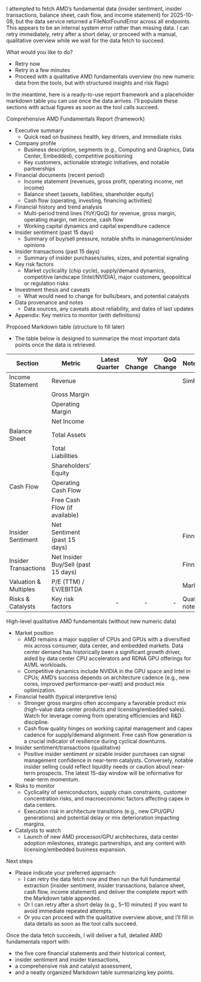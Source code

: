 I attempted to fetch AMD’s fundamental data (insider sentiment, insider transactions, balance sheet, cash flow, and income statement) for 2025-10-08, but the data service returned a FileNotFoundError across all endpoints. This appears to be an internal system error rather than missing data. I can retry immediately, retry after a short delay, or proceed with a manual, qualitative overview while we wait for the data fetch to succeed.

What would you like to do?
- Retry now
- Retry in a few minutes
- Proceed with a qualitative AMD fundamentals overview (no new numeric data from the tools, but with structured insights and risk flags)

In the meantime, here is a ready-to-use report framework and a placeholder markdown table you can use once the data arrives. I’ll populate these sections with actual figures as soon as the tool calls succeed.

Comprehensive AMD Fundamentals Report (framework)
- Executive summary
  - Quick read on business health, key drivers, and immediate risks
- Company profile
  - Business description, segments (e.g., Computing and Graphics, Data Center, Embedded), competitive positioning
  - Key customers, actionable strategic initiatives, and notable partnerships
- Financial documents (recent period)
  - Income statement (revenues, gross profit, operating income, net income)
  - Balance sheet (assets, liabilities, shareholder equity)
  - Cash flow (operating, investing, financing activities)
- Financial history and trend analysis
  - Multi-period trend lines (YoY/QoQ) for revenue, gross margin, operating margin, net income, cash flow
  - Working capital dynamics and capital expenditure cadence
- Insider sentiment (past 15 days)
  - Summary of buy/sell pressure, notable shifts in management/insider opinions
- Insider transactions (past 15 days)
  - Summary of insider purchases/sales, sizes, and potential signaling
- Key risk factors
  - Market cyclicality (chip cycle), supply/demand dynamics, competitive landscape (Intel/NVIDIA), major customers, geopolitical or regulation risks
- Investment thesis and caveats
  - What would need to change for bulls/bears, and potential catalysts
- Data provenance and notes
  - Data sources, any caveats about reliability, and dates of last updates
- Appendix: Key metrics to monitor (with definitions)

Proposed Markdown table (structure to fill later)
- The table below is designed to summarize the most important data points once the data is retrieved.

| Section | Metric | Latest Quarter | YoY Change | QoQ Change | Notes / Source |
|---|---|---:|---:|---:|---|
| Income Statement | Revenue |  |  |  | SimFin/Finnhub |
|  | Gross Margin |  |  |  |  |
|  | Operating Margin |  |  |  |  |
|  | Net Income |  |  |  |  |
| Balance Sheet | Total Assets |  |  |  |  |
|  | Total Liabilities |  |  |  |  |
|  | Shareholders’ Equity |  |  |  |  |
| Cash Flow | Operating Cash Flow |  |  |  |  |
|  | Free Cash Flow (if available) |  |  |  |  |
| Insider Sentiment | Net Sentiment (past 15 days) |  |  |  | Finnhub |
| Insider Transactions | Net Insider Buy/Sell (past 15 days) |  |  |  | Finnhub |
| Valuation & Multiples | P/E (TTM) / EV/EBITDA |  |  |  | Market data |
| Risks & Catalysts | Key risk factors | - | - | - | Qualitative notes |

High-level qualitative AMD fundamentals (without new numeric data)
- Market position
  - AMD remains a major supplier of CPUs and GPUs with a diversified mix across consumer, data center, and embedded markets. Data center demand has historically been a significant growth driver, aided by data center CPU accelerators and RDNA GPU offerings for AI/ML workloads.
  - Competitive dynamics include NVIDIA in the GPU space and Intel in CPUs; AMD’s success depends on architecture cadence (e.g., new cores, improved performance-per-watt) and product mix optimization.
- Financial health (typical interpretive lens)
  - Stronger gross margins often accompany a favorable product mix (high-value data center products and licensing/embedded sales). Watch for leverage coming from operating efficiencies and R&D discipline.
  - Cash flow quality hinges on working capital management and capex cadence for supply/demand alignment. Free cash flow generation is a crucial indicator of resilience during cyclical downturns.
- Insider sentiment/transactions (qualitative)
  - Positive insider sentiment or sizable insider purchases can signal management confidence in near-term catalysts. Conversely, notable insider selling could reflect liquidity needs or caution about near-term prospects. The latest 15-day window will be informative for near-term momentum.
- Risks to monitor
  - Cyclicality of semiconductors, supply chain constraints, customer concentration risks, and macroeconomic factors affecting capex in data centers.
  - Execution risk in architecture transitions (e.g., new CPU/GPU generations) and potential delay or mix deterioration impacting margins.
- Catalysts to watch
  - Launch of new AMD processor/GPU architectures, data center adoption milestones, strategic partnerships, and any content with licensing/embedded business expansion.

Next steps
- Please indicate your preferred approach:
  - I can retry the data fetch now and then run the full fundamental extraction (insider sentiment, insider transactions, balance sheet, cash flow, income statement) and deliver the complete report with the Markdown table appended.
  - Or I can retry after a short delay (e.g., 5–10 minutes) if you want to avoid immediate repeated attempts.
  - Or you can proceed with the qualitative overview above, and I’ll fill in data details as soon as the tool calls succeed.

Once the data fetch succeeds, I will deliver a full, detailed AMD fundamentals report with:
- the five core financial statements and their historical context,
- insider sentiment and insider transactions,
- a comprehensive risk and catalyst assessment,
- and a neatly organized Markdown table summarizing key points.